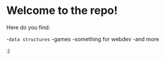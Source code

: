 # Welcome to the repo!

Here do you find:

-`data structures`
-games
-something for webdev 
-and more 

:)
